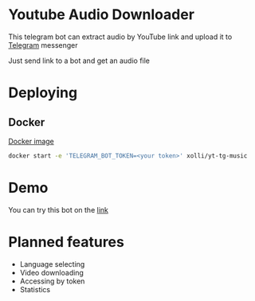 # Youtube Audio Downloader

This telegram bot can extract audio by YouTube link and upload it to [Telegram](https://telegram.org/) messenger

Just send link to a bot and get an audio file

# Deploying

## Docker

[Docker image](https://hub.docker.com/r/xolli/yt-tg-music)

```bash
docker start -e 'TELEGRAM_BOT_TOKEN=<your token>' xolli/yt-tg-music
```

# Demo

You can try this bot on the [link](https://t.me/youtubedlmusicbot)

# Planned features

- Language selecting
- Video downloading
- Accessing by token
- Statistics
